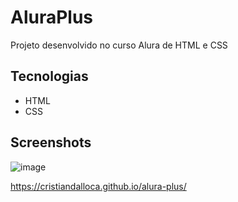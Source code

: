 # AluraPlus
Projeto desenvolvido no curso Alura de HTML e CSS

## Tecnologias
* HTML
* CSS

## Screenshots
![image](https://github.com/cristiandalloca/alura-plus/assets/47476228/b50548bb-3ef8-4777-9641-e914f7d5cc84)

https://cristiandalloca.github.io/alura-plus/
